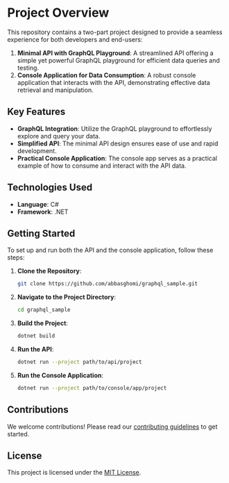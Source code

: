 # Project Overview

This repository contains a two-part project designed to provide a seamless experience for both developers and end-users:

1. **Minimal API with GraphQL Playground**: A streamlined API offering a simple yet powerful GraphQL playground for efficient data queries and testing.
2. **Console Application for Data Consumption**: A robust console application that interacts with the API, demonstrating effective data retrieval and manipulation.

## Key Features

- **GraphQL Integration**: Utilize the GraphQL playground to effortlessly explore and query your data.
- **Simplified API**: The minimal API design ensures ease of use and rapid development.
- **Practical Console Application**: The console app serves as a practical example of how to consume and interact with the API data.

## Technologies Used

- **Language**: C#
- **Framework**: .NET

## Getting Started

To set up and run both the API and the console application, follow these steps:

1. **Clone the Repository**:
    ```bash
    git clone https://github.com/abbasghomi/graphql_sample.git
    ```
2. **Navigate to the Project Directory**:
    ```bash
    cd graphql_sample
    ```
3. **Build the Project**:
    ```bash
    dotnet build
    ```
4. **Run the API**:
    ```bash
    dotnet run --project path/to/api/project
    ```
5. **Run the Console Application**:
    ```bash
    dotnet run --project path/to/console/app/project
    ```

## Contributions

We welcome contributions! Please read our [contributing guidelines](CONTRIBUTING.md) to get started.

## License

This project is licensed under the [MIT License](LICENSE.md).
